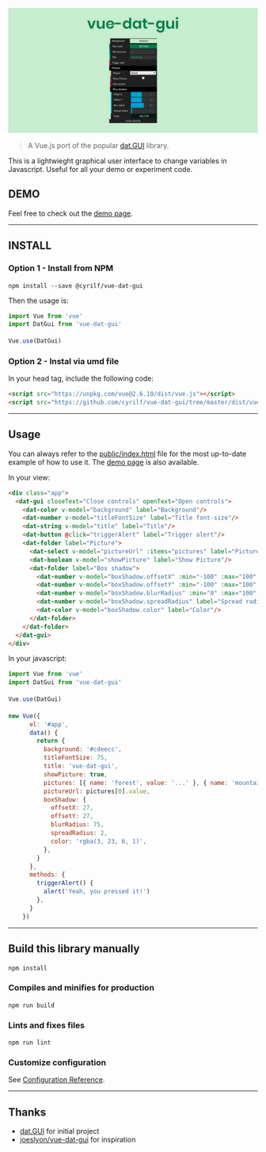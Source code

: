 ![vue-dat-gui](./public/vue-dat-gui.png)

> A Vue.js port of the popular [dat.GUI](https://github.com/dataarts/dat.gui) library.

This is a lightwieght graphical user interface to change variables in Javascript.
Useful for all your demo or experiment code.

## DEMO

Feel free to check out the [demo page](https://cyrilf.github.io/vue-dat-gui/).

---

## INSTALL

### Option 1 - Install from NPM

```
npm install --save @cyrilf/vue-dat-gui
```

Then the usage is:

```js
import Vue from 'vue'
import DatGui from 'vue-dat-gui'

Vue.use(DatGui)
```

### Option 2 - Instal via umd file


In your head tag, include the following code:
```html
<script src="https://unpkg.com/vue@2.6.10/dist/vue.js"></script>
<script src="https://github.com/cyrilf/vue-dat-gui/tree/master/dist/vue-dat-gui.umd.min.js"></script>
```

----

## Usage

You can always refer to the [public/index.html](https://github.com/cyrilf/vue-dat-gui/tree/master/public/index.html) file for the most up-to-date example of how to use it. The [demo page](https://cyrilf.github.io/vue-dat-gui/) is also available.

In your view:

```html
<div class="app">
  <dat-gui closeText="Close controls" openText="Open controls">
    <dat-color v-model="background" label="Background"/>
    <dat-number v-model="titleFontSize" label="Title font-size"/>
    <dat-string v-model="title" label="Title"/>
    <dat-button @click="triggerAlert" label="Trigger alert"/>
    <dat-folder label="Picture">
      <dat-select v-model="pictureUrl" :items="pictures" label="Picture"/>
      <dat-boolean v-model="showPicture" label="Show Picture"/>
      <dat-folder label="Box shadow">
        <dat-number v-model="boxShadow.offsetX" :min="-100" :max="100" :step="1" label="Offset X"/>
        <dat-number v-model="boxShadow.offsetY" :min="-100" :max="100" :step="1" label="Offset Y"/>
        <dat-number v-model="boxShadow.blurRadius" :min="0" :max="100" :step="1" label="Blur radius"/>
        <dat-number v-model="boxShadow.spreadRadius" label="Spread radius"/>
        <dat-color v-model="boxShadow.color" label="Color"/>
      </dat-folder>
    </dat-folder>
  </dat-gui>
</div>
```

In your javascript:

```js
import Vue from 'vue'
import DatGui from 'vue-dat-gui'

Vue.use(DatGui)

new Vue({
      el: '#app',
      data() {
        return {
          background: '#cdeecc',
          titleFontSize: 75,
          title: 'vue-dat-gui',
          showPicture: true,
          pictures: [{ name: 'forest', value: '...' }, { name: 'mountain', value: '...' }],
          pictureUrl: pictures[0].value,
          boxShadow: {
            offsetX: 27,
            offsetY: 27,
            blurRadius: 75,
            spreadRadius: 2,
            color: 'rgba(3, 23, 6, 1)',
          },
        }
      },
      methods: {
        triggerAlert() {
          alert('Yeah, you pressed it!')
        },
      }
    })
```

----


## Build this library manually
```
npm install
```

### Compiles and minifies for production
```
npm run build
```

### Lints and fixes files
```
npm run lint
```

### Customize configuration
See [Configuration Reference](https://cli.vuejs.org/config/).

----

## Thanks

- [dat.GUI](https://github.com/dataarts/dat.gui) for initial project
- [joeslyon/vue-dat-gui](https://github.com/joeslyon/vue-dat-gui) for inspiration
